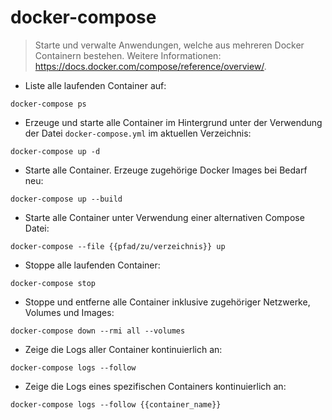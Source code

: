 # docker-compose

> Starte und verwalte Anwendungen, welche aus mehreren Docker Containern bestehen.
> Weitere Informationen: <https://docs.docker.com/compose/reference/overview/>.

- Liste alle laufenden Container auf:

`docker-compose ps`

- Erzeuge und starte alle Container im Hintergrund unter der Verwendung der Datei `docker-compose.yml` im aktuellen Verzeichnis:

`docker-compose up -d`

- Starte alle Container. Erzeuge zugehörige Docker Images bei Bedarf neu:

`docker-compose up --build`

- Starte alle Container unter Verwendung einer alternativen Compose Datei:

`docker-compose --file {{pfad/zu/verzeichnis}} up`

- Stoppe alle laufenden Container:

`docker-compose stop`

- Stoppe und entferne alle Container inklusive zugehöriger Netzwerke, Volumes und Images:

`docker-compose down --rmi all --volumes`

- Zeige die Logs aller Container kontinuierlich an:

`docker-compose logs --follow`

- Zeige die Logs eines spezifischen Containers kontinuierlich an:

`docker-compose logs --follow {{container_name}}`
